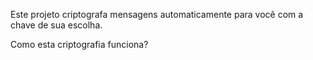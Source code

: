 Este projeto criptografa mensagens automaticamente para você com a chave de sua escolha.

Como esta criptografia funciona?